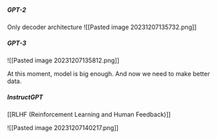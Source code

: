 ##### GPT-2
Only decoder architecture
![[Pasted image 20231207135732.png]]

##### GPT-3
![[Pasted image 20231207135812.png]]

At this moment, model is big enough. And now we need to make better data.

##### InstructGPT
[[RLHF (Reinforcement Learning and Human Feedback)]]

![[Pasted image 20231207140217.png]]